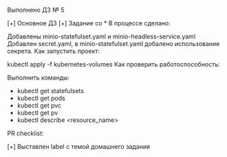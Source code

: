Выполнено ДЗ № 5

[+] Основное ДЗ
[+] Задание со *
В процессе сделано:

Добавлены minio-statefulset.yaml и minio-headless-service.yaml
Добавлен secret.yaml, в minio-statefulset.yaml добалено использование секрета.
Как запустить проект:

kubectl apply -f kubernetes-volumes
Как проверить работоспособность:

Выполнить команды:
- kubectl get statefulsets
- kubectl get pods
- kubectl get pvc
- kubectl get pv
- kubectl describe <resource_name>

PR checklist:

[+] Выставлен label с темой домашнего задания
